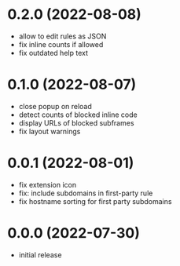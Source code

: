 # 0.2.0 (2022-08-08)

-   allow to edit rules as JSON
-   fix inline counts if allowed
-   fix outdated help text


# 0.1.0 (2022-08-07)

-   close popup on reload
-   detect counts of blocked inline code
-   display URLs of blocked subframes
-   fix layout warnings


# 0.0.1 (2022-08-01)

-   fix extension icon
-   fix: include subdomains in first-party rule
-   fix hostname sorting for first party subdomains


# 0.0.0 (2022-07-30)

-   initial release
